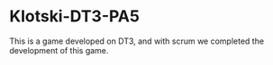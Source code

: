 # Klotski-DT3-PA5
This is a game developed on DT3, and with scrum we completed the development of this game.
